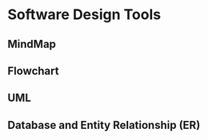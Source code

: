 <script setup>
import { ref } from 'vue';
import NavContainer from '../components/NavContainer.vue';
import newsData from '../assets/tools/software-design-tools.json';

const data = ref(newsData);
</script>

# Software Design Tools

## MindMap

<NavContainer :data="data.mindMap"/>

## Flowchart

<NavContainer :data="data.flowchart"/>

## UML

<NavContainer :data="data.uml"/>

## Database and Entity Relationship (ER)

<NavContainer :data="data.databaseAndEr"/>

